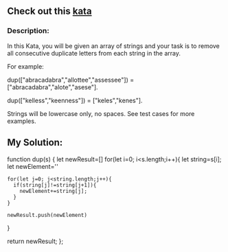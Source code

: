 ## Check out this [kata](http://www.codewars.com/kata/55b42574ff091733d900002f)

### Description:

In this Kata, you will be given an array of strings and your task is to remove all consecutive duplicate letters from each string in the array.

For example:

dup(["abracadabra","allottee","assessee"]) = ["abracadabra","alote","asese"].

dup(["kelless","keenness"]) = ["keles","kenes"].

Strings will be lowercase only, no spaces. See test cases for more examples.

## My Solution:

function dup(s) {
  let newResult=[]
  for(let i=0; i<s.length;i++){
    let string=s[i];
    let newElement=''
    
    for(let j=0; j<string.length;j++){
      if(string[j]!=string[j+1]){
        newElement+=string[j];
      }
    }
    
    newResult.push(newElement)
  }
  
  return newResult;
};

